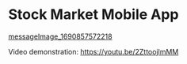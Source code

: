 # Stock Market Mobile App

[messageImage_1690857572218](https://github.com/clairewwp/stock-market-mobile-app/assets/104426974/b7a075d4-0641-4056-8386-806d0514295c)

Video demonstration:
https://youtu.be/2ZttoojlmMM
